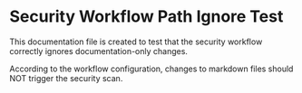 # Security Workflow Path Ignore Test

This documentation file is created to test that the security workflow correctly ignores documentation-only changes.

According to the workflow configuration, changes to markdown files should NOT trigger the security scan.